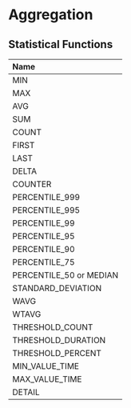 # Aggregation

## Statistical Functions

| **Name** |
|:---|
| MIN | 
| MAX | 
| AVG | 
| SUM |
| COUNT | 
| FIRST | 
| LAST | 
| DELTA | 
| COUNTER | 
| PERCENTILE_999 | 
| PERCENTILE_995 | 
| PERCENTILE_99 | 
| PERCENTILE_95 | 
| PERCENTILE_90 | 
| PERCENTILE_75 | 
| PERCENTILE_50 or MEDIAN | 
| STANDARD_DEVIATION | 
| WAVG | 
| WTAVG | 
| THRESHOLD_COUNT | 
| THRESHOLD_DURATION | 
| THRESHOLD_PERCENT | 
| MIN_VALUE_TIME |
| MAX_VALUE_TIME |
| DETAIL |


